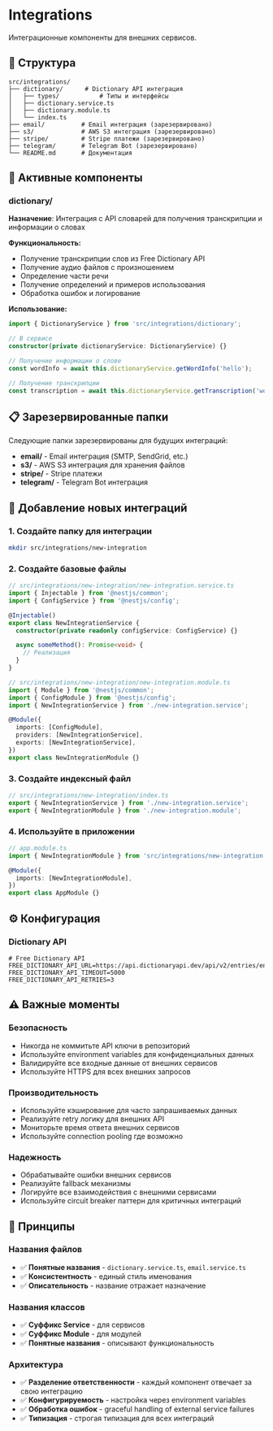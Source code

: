 # Integrations

Интеграционные компоненты для внешних сервисов.

## 📁 Структура

```
src/integrations/
├── dictionary/      # Dictionary API интеграция
│   ├── types/           # Типы и интерфейсы
│   ├── dictionary.service.ts
│   ├── dictionary.module.ts
│   └── index.ts
├── email/          # Email интеграция (зарезервировано)
├── s3/             # AWS S3 интеграция (зарезервировано)
├── stripe/         # Stripe платежи (зарезервировано)
├── telegram/       # Telegram Bot (зарезервировано)
└── README.md       # Документация
```

## 🔧 Активные компоненты

### dictionary/

**Назначение**: Интеграция с API словарей для получения транскрипции и информации о словах

**Функциональность:**

- Получение транскрипции слов из Free Dictionary API
- Получение аудио файлов с произношением
- Определение части речи
- Получение определений и примеров использования
- Обработка ошибок и логирование

**Использование:**

```typescript
import { DictionaryService } from 'src/integrations/dictionary';

// В сервисе
constructor(private dictionaryService: DictionaryService) {}

// Получение информации о слове
const wordInfo = await this.dictionaryService.getWordInfo('hello');

// Получение транскрипции
const transcription = await this.dictionaryService.getTranscription('world');
```

## 📋 Зарезервированные папки

Следующие папки зарезервированы для будущих интеграций:

- **email/** - Email интеграция (SMTP, SendGrid, etc.)
- **s3/** - AWS S3 интеграция для хранения файлов
- **stripe/** - Stripe платежи
- **telegram/** - Telegram Bot интеграция

## 🚀 Добавление новых интеграций

### 1. Создайте папку для интеграции

```bash
mkdir src/integrations/new-integration
```

### 2. Создайте базовые файлы

```typescript
// src/integrations/new-integration/new-integration.service.ts
import { Injectable } from '@nestjs/common';
import { ConfigService } from '@nestjs/config';

@Injectable()
export class NewIntegrationService {
  constructor(private readonly configService: ConfigService) {}

  async someMethod(): Promise<void> {
    // Реализация
  }
}
```

```typescript
// src/integrations/new-integration/new-integration.module.ts
import { Module } from '@nestjs/common';
import { ConfigModule } from '@nestjs/config';
import { NewIntegrationService } from './new-integration.service';

@Module({
  imports: [ConfigModule],
  providers: [NewIntegrationService],
  exports: [NewIntegrationService],
})
export class NewIntegrationModule {}
```

### 3. Создайте индексный файл

```typescript
// src/integrations/new-integration/index.ts
export { NewIntegrationService } from './new-integration.service';
export { NewIntegrationModule } from './new-integration.module';
```

### 4. Используйте в приложении

```typescript
// app.module.ts
import { NewIntegrationModule } from 'src/integrations/new-integration';

@Module({
  imports: [NewIntegrationModule],
})
export class AppModule {}
```

## ⚙️ Конфигурация

### Dictionary API

```env
# Free Dictionary API
FREE_DICTIONARY_API_URL=https://api.dictionaryapi.dev/api/v2/entries/en
FREE_DICTIONARY_API_TIMEOUT=5000
FREE_DICTIONARY_API_RETRIES=3
```

## ⚠️ Важные моменты

### Безопасность

- Никогда не коммитьте API ключи в репозиторий
- Используйте environment variables для конфиденциальных данных
- Валидируйте все входные данные от внешних сервисов
- Используйте HTTPS для всех внешних запросов

### Производительность

- Используйте кэширование для часто запрашиваемых данных
- Реализуйте retry логику для внешних API
- Мониторьте время ответа внешних сервисов
- Используйте connection pooling где возможно

### Надежность

- Обрабатывайте ошибки внешних сервисов
- Реализуйте fallback механизмы
- Логируйте все взаимодействия с внешними сервисами
- Используйте circuit breaker паттерн для критичных интеграций

## 📝 Принципы

### Названия файлов

- ✅ **Понятные названия** - `dictionary.service.ts`, `email.service.ts`
- ✅ **Консистентность** - единый стиль именования
- ✅ **Описательность** - название отражает назначение

### Названия классов

- ✅ **Суффикс Service** - для сервисов
- ✅ **Суффикс Module** - для модулей
- ✅ **Понятные названия** - описывают функциональность

### Архитектура

- ✅ **Разделение ответственности** - каждый компонент отвечает за свою интеграцию
- ✅ **Конфигурируемость** - настройка через environment variables
- ✅ **Обработка ошибок** - graceful handling of external service failures
- ✅ **Типизация** - строгая типизация для всех интеграций
